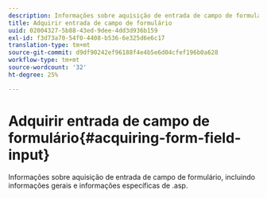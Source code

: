 ```yaml
---
description: Informações sobre aquisição de entrada de campo de formulário, incluindo informações gerais e informações específicas de .asp.
title: Adquirir entrada de campo de formulário
uuid: 02004327-5b88-43ed-9dee-4dd3d936b159
exl-id: f3d73a70-54f0-4408-b536-6e325d6e6c17
translation-type: tm+mt
source-git-commit: d9df90242ef96188f4e4b5e6d04cfef196b0a628
workflow-type: tm+mt
source-wordcount: '32'
ht-degree: 25%

---
```


# Adquirir entrada de campo de formulário{#acquiring-form-field-input}

Informações sobre aquisição de entrada de campo de formulário, incluindo informações gerais e informações específicas de .asp.
